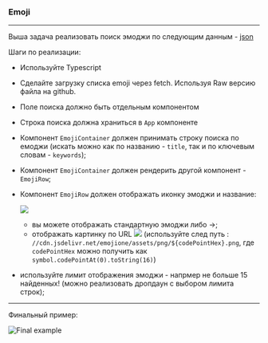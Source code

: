 ### Emoji
---
Выша задача реализовать поиск эмоджи по следующим данным - [json](./emojiList.json)

Шаги по реализации:
- Используйте Typescript
- Сделайте загрузку списка emoji через fetch. Используя Raw версию файла на github.
- Поле поиска должно быть отдельным компонентом
- Строка поиска должна храниться в `App` компоненте
- Компонент `EmojiContainer` должен принимать строку поиска по емоджи (искать можно как по названию - `title`, так и по ключевым словам - `keywords`);
- Компонент `EmojiContainer` должен рендерить другой компонент - `EmojiRow`;
- Компонент `EmojiRow` должен отображать иконку эмоджи и название:

  ![](https://user-images.githubusercontent.com/15867703/119798498-dd9f7280-bee3-11eb-9bd6-1ff1a94f669e.png)
    + вы можете отображать стандартную эмоджи либо ->;
    + отображать картинку по URL [![](https://data.jsdelivr.com/v1/package/npm/emojione/badge)](https://www.jsdelivr.com/package/npm/emojione) (используйте след путь : `//cdn.jsdelivr.net/emojione/assets/png/${codePointHex}.png`, где `codePointHex` можно получить как `symbol.codePointAt(0).toString(16)`)
- используйте лимит отображения эмоджи - напрмер не больше 15 найденных! (можно реализовать дропдаун с выбором лимита строк);
---
Финальный пример:


![Final example](https://user-images.githubusercontent.com/15867703/119798506-ded09f80-bee3-11eb-997a-b0a9ddc1d23b.gif)